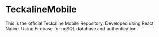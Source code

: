 # TeckalineMobile

This is the official Teckaline Mobile Repository. Developed using React Native. Using Firebase for noSQL database and authentication. 
